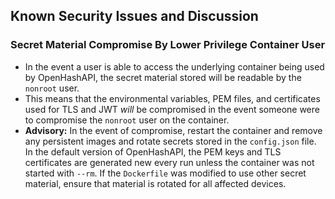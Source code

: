 ## Known Security Issues and Discussion

### Secret Material Compromise By Lower Privilege Container User
- In the event a user is able to access the underlying container being used by
  OpenHashAPI, the secret material stored will be readable by the `nonroot`
  user.
- This means that the environmental variables, PEM files, and certificates used
  for TLS and JWT *will* be compromised in the event someone were to compromise
  the `nonroot` user on the container.
- **Advisory:** In the event of compromise, restart the container and remove
  any persistent images and rotate secrets stored in the `config.json` file.
  In the default version of OpenHashAPI, the PEM keys and TLS certificates are
  generated new every run unless the container was not started with `--rm`. If
  the `Dockerfile` was modified to use other secret material, ensure that
  material is rotated for all affected devices.
